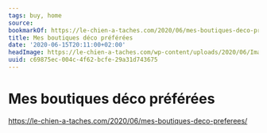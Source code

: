 ```yaml
---
tags: buy, home
source:
bookmarkOf: https://le-chien-a-taches.com/2020/06/mes-boutiques-deco-preferees/
title: Mes boutiques déco préférées
date: '2020-06-15T20:11:00+02:00'
headImage: https://le-chien-a-taches.com/wp-content/uploads/2020/06/ImageUne-ShopDeco.jpg
uuid: c69875ec-004c-4f62-bcfe-29a31d743675
---
```


# Mes boutiques déco préférées
https://le-chien-a-taches.com/2020/06/mes-boutiques-deco-preferees/
